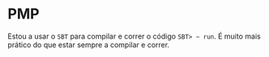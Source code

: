 PMP
===

Estou a usar o ```SBT``` para compilar e correr o código ```SBT> ~ run```. É muito mais prático do que estar sempre a compilar e correr.
